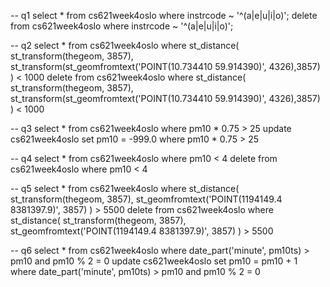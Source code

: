 -- q1
select * from cs621week4oslo where instrcode ~ '^(a|e|u|i|o)';
delete from cs621week4oslo where instrcode ~ '^(a|e|u|i|o)';

-- q2
select * from cs621week4oslo where 
st_distance(
	st_transform(thegeom, 3857),
	st_transform(st_geomfromtext('POINT(10.734410 59.914390)', 4326),3857)
) < 1000
delete from cs621week4oslo where 
st_distance(
	st_transform(thegeom, 3857),
	st_transform(st_geomfromtext('POINT(10.734410 59.914390)', 4326),3857)
) < 1000

-- q3
select * from cs621week4oslo where pm10 * 0.75 > 25
update cs621week4oslo set pm10 = -999.0 where pm10 * 0.75 > 25

-- q4
select * from cs621week4oslo where pm10 < 4
delete from cs621week4oslo where pm10 < 4

-- q5
select * from cs621week4oslo where
st_distance(
	st_transform(thegeom, 3857),
	st_geomfromtext('POINT(1194149.4 8381397.9)', 3857)	
) > 5500
delete from cs621week4oslo where
st_distance(
	st_transform(thegeom, 3857),
	st_geomfromtext('POINT(1194149.4 8381397.9)', 3857)	
) > 5500

-- q6
select * from cs621week4oslo where date_part('minute', pm10ts) > pm10 and pm10 % 2 = 0
update cs621week4oslo set pm10 = pm10 + 1 where date_part('minute', pm10ts) > pm10 and pm10 % 2 = 0







